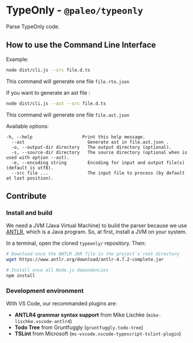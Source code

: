 # TypeOnly - `@paleo/typeonly`
Parse TypeOnly code.

## How to use the Command Line Interface

Example:

```sh
node dist/cli.js --src file.d.ts
```
This command will generate one file `file.rto.json`

If you want to generate an ast file :

```sh
node dist/cli.js --ast --src file.d.ts
```
This command will generate one file `file.ast.json`

Available options:
```
-h, --help                   Print this help message.
  --ast                        Generate ast in file.ast.json .
  -o, --output-dir directory   The output directory (optional).
  -s, --source-dir directory   The source directory (optional when is used with option --ast).
  -e, --encoding string        Encoding for input and output file(s) (default is utf8).
  --src file ...               The input file to process (by default at last position).
```

## Contribute

### Install and build

We need a JVM (Java Virtual Machine) to build the parser because we use [ANTLR](https://www.antlr.org/), which is a Java program. So, at first, install a JVM on your system.

In a terminal, open the cloned `typeonly/` repository. Then:

```sh
# Download once the ANTLR JAR file in the project's root directory
wget https://www.antlr.org/download/antlr-4.7.2-complete.jar

# Install once all Node.js dependencies
npm install
```

### Development environment

With VS Code, our recommanded plugins are:

- **ANTLR4 grammar syntax support** from Mike Lischke (`mike-lischke.vscode-antlr4`)
- **Todo Tree** from Gruntfuggly (`gruntfuggly.todo-tree`)
- **TSLint** from Microsoft (`ms-vscode.vscode-typescript-tslint-plugin`)
